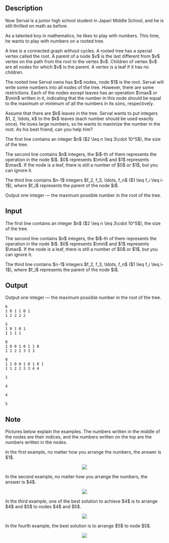 ## Description

<div><p>Now Serval is a junior high school student in Japari Middle School, and he is still thrilled on math as before. </p><p>As a talented boy in mathematics, he likes to play with numbers. This time, he wants to play with numbers on a rooted tree.</p><p>A tree is a connected graph without cycles. A rooted tree has a special vertex called the root. A parent of a node $v$ is the last different from $v$ vertex on the path from the root to the vertex $v$. Children of vertex $v$ are all nodes for which $v$ is the parent. A vertex is a leaf if it has no children.</p><p>The rooted tree Serval owns has $n$ nodes, node $1$ is the root. Serval will write some numbers into all nodes of the tree. However, there are some restrictions. Each of the nodes except leaves has an operation $\max$ or $\min$ written in it, indicating that the number in this node should be equal to the maximum or minimum of all the numbers in its sons, respectively. </p><p>Assume that there are $k$ leaves in the tree. Serval wants to put integers $1, 2, \ldots, k$ to the $k$ leaves (each number should be used exactly once). He loves large numbers, so he wants to maximize the number in the root. As his best friend, can you help him?</p></div><div class="input-specification"><p>The first line contains an integer $n$ ($2 \leq n \leq 3\cdot 10^5$), the size of the tree.</p><p>The second line contains $n$ integers, the $i$-th of them represents the operation in the node $i$. $0$ represents $\min$ and $1$ represents $\max$. If the node is a leaf, there is still a number of $0$ or $1$, but you can ignore it.</p><p>The third line contains $n-1$ integers $f_2, f_3, \ldots, f_n$ ($1 \leq f_i \leq i-1$), where $f_i$ represents the parent of the node $i$.</p></div><div class="output-specification"><p>Output one integer&nbsp;— the maximum possible number in the root of the tree.</p></div>

## Input

<p>The first line contains an integer $n$ ($2 \leq n \leq 3\cdot 10^5$), the size of the tree.</p><p>The second line contains $n$ integers, the $i$-th of them represents the operation in the node $i$. $0$ represents $\min$ and $1$ represents $\max$. If the node is a leaf, there is still a number of $0$ or $1$, but you can ignore it.</p><p>The third line contains $n-1$ integers $f_2, f_3, \ldots, f_n$ ($1 \leq f_i \leq i-1$), where $f_i$ represents the parent of the node $i$.</p>

## Output

<p>Output one integer&nbsp;— the maximum possible number in the root of the tree.</p>





```input1
6
1 0 1 1 0 1
1 2 2 2 2
```




```input2
5
1 0 1 0 1
1 1 1 1
```




```input3
8
1 0 0 1 0 1 1 0
1 1 2 2 3 3 3
```




```input4
9
1 1 0 0 1 0 1 0 1
1 1 2 2 3 3 4 4
```




```output1
1
```




```output2
4
```




```output3
4
```




```output4
5
```



## Note

<p>Pictures below explain the examples. The numbers written in the middle of the nodes are their indices, and the numbers written on the top are the numbers written in the nodes.</p><p>In the first example, no matter how you arrange the numbers, the answer is $1$.</p><center> <img class="tex-graphics" src="file://6ptKht8N.png" style="max-width: 100.0%;max-height: 100.0%;"> </center><p>In the second example, no matter how you arrange the numbers, the answer is $4$.</p><center> <img class="tex-graphics" src="file://wVR3tMGn.png" style="max-width: 100.0%;max-height: 100.0%;"> </center><p>In the third example, one of the best solution to achieve $4$ is to arrange $4$ and $5$ to nodes $4$ and $5$.</p><center> <img class="tex-graphics" src="file://pTSPQM45.png" style="max-width: 100.0%;max-height: 100.0%;"> </center><p>In the fourth example, the best solution is to arrange $5$ to node $5$.</p><center> <img class="tex-graphics" src="file://kbRIbmPX.png" style="max-width: 100.0%;max-height: 100.0%;"> </center>
